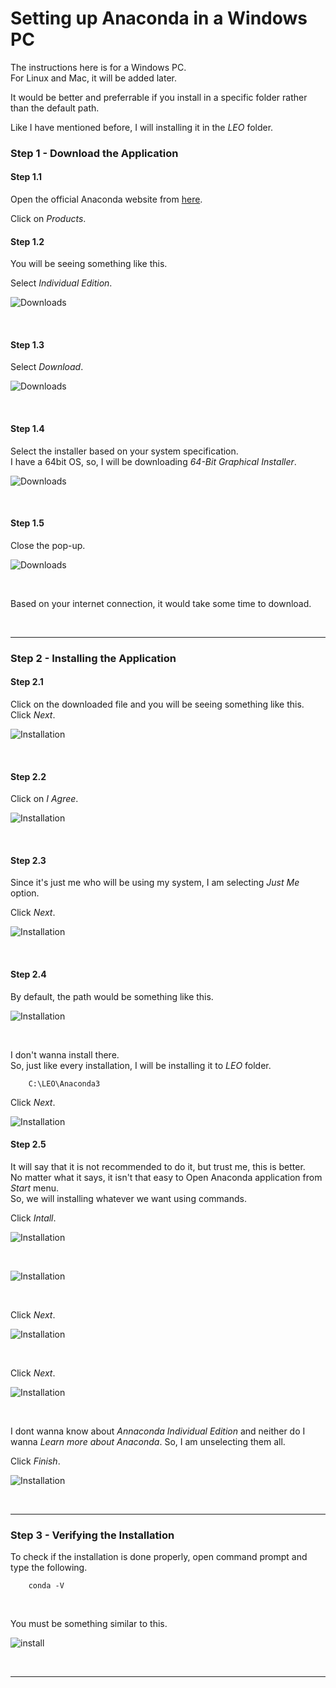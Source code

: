 # Setting up Anaconda in a Windows PC

The instructions here is for a Windows PC. <br>
For Linux and Mac, it will be added later.<br>

It would be better and preferrable if you install in a specific folder rather than the default path.<br>

Like I have mentioned before, I will installing it in the *LEO* folder.<br>

### Step 1 - Download the Application

#### Step 1.1

Open the official Anaconda website from [here](https://www.anaconda.com/).<br>

Click on _Products_.<br>

#### Step 1.2

You will be seeing something like this.<br>

Select _Individual Edition_. <br>

![Downloads](https://github.com/KamalDGRT/static/blob/master/SetupStuf/anaconda/img/01.png)

<br>

#### Step 1.3

Select _Download_. <br>

![Downloads](https://github.com/KamalDGRT/static/blob/master/SetupStuf/anaconda/img/02.png)

<br>

#### Step 1.4

Select the installer based on your system specification. <br>
I have a 64bit OS, so, I will be downloading _64-Bit Graphical Installer_. <br>

![Downloads](https://github.com/KamalDGRT/static/blob/master/SetupStuf/anaconda/img/03.png)

<br>

#### Step 1.5

Close the pop-up. <br>

![Downloads](https://github.com/KamalDGRT/static/blob/master/SetupStuf/anaconda/img/04.png)

<br>

Based on your internet connection, it would take some time to download. 

<br>

<hr>

### Step 2 - Installing the Application

#### Step 2.1

Click on the downloaded file and you will be seeing something like this. <br>
Click _Next_. <br>

![Installation](https://github.com/KamalDGRT/static/blob/master/SetupStuf/anaconda/img/05.png)

<br>

#### Step 2.2

Click on _I Agree_. <br>

![Installation](https://github.com/KamalDGRT/static/blob/master/SetupStuf/anaconda/img/06.png)

<br>

#### Step 2.3

Since it's just me who will be using my system, I am selecting _Just Me_ option. <br>

Click _Next_. <br>

![Installation](https://github.com/KamalDGRT/static/blob/master/SetupStuf/anaconda/img/07.png)

<br>

#### Step 2.4

By default, the path would be something like this. <br>

![Installation](https://github.com/KamalDGRT/static/blob/master/SetupStuf/anaconda/img/08.png)

<br>

I don't wanna install there. <br>
So, just like every installation, I will be installing it to _LEO_ folder. <br>

        C:\LEO\Anaconda3

Click _Next_. <br>

![Installation](https://github.com/KamalDGRT/static/blob/master/SetupStuf/anaconda/img/09.png)

#### Step 2.5

It will say that it is not recommended to do it, but trust me, this is better. <br>
No matter what it says, it isn't that easy to Open Anaconda application from _Start_ menu. <br>
So, we will installing whatever we want using commands. <br>

Click _Intall_.

![Installation](https://github.com/KamalDGRT/static/blob/master/SetupStuf/anaconda/img/10.png)

<br>

![Installation](https://github.com/KamalDGRT/static/blob/master/SetupStuf/anaconda/img/11.png)

<br>

Click _Next_. <br>

![Installation](https://github.com/KamalDGRT/static/blob/master/SetupStuf/anaconda/img/12.png)

<br>

Click _Next_. <br>

![Installation](https://github.com/KamalDGRT/static/blob/master/SetupStuf/anaconda/img/13.png)

<br>

I dont wanna know about _Annaconda Individual Edition_ and neither do I wanna _Learn more about Anaconda_. So, I am unselecting them all. <br>

Click _Finish_.

![Installation](https://github.com/KamalDGRT/static/blob/master/SetupStuf/anaconda/img/14.png)

<br>

<hr>

### Step 3 - Verifying the Installation

To check if the installation is done properly, open command prompt and type the following. <br>

        conda -V

<br>

You must be something similar to this. <br>

![install](https://github.com/KamalDGRT/static/blob/master/SetupStuf/anaconda/img/15.png)

<br>
<hr>
